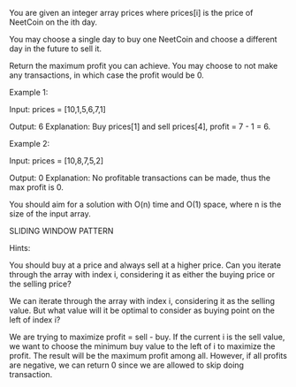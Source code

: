 You are given an integer array prices where prices[i] is the price of NeetCoin on the ith day.

You may choose a single day to buy one NeetCoin and choose a different day in the future to sell it.

Return the maximum profit you can achieve. You may choose to not make any transactions, in which case the profit would be 0.

Example 1:

Input: prices = [10,1,5,6,7,1]

Output: 6
Explanation: Buy prices[1] and sell prices[4], profit = 7 - 1 = 6.

Example 2:

Input: prices = [10,8,7,5,2]

Output: 0
Explanation: No profitable transactions can be made, thus the max profit is 0.

You should aim for a solution with O(n) time and O(1) space, where n is the size of the input array.

SLIDING WINDOW PATTERN

Hints:

You should buy at a price and always sell at a higher price. Can you iterate through the array with index i, considering it as either the buying price or the selling price?

We can iterate through the array with index i, considering it as the selling value. But what value will it be optimal to consider as buying point on the left of index i?

We are trying to maximize profit = sell - buy. If the current i is the sell value, we want to choose the minimum buy value to the left of i to maximize the profit. The result will be the maximum profit among all. However, if all profits are negative, we can return 0 since we are allowed to skip doing transaction.

